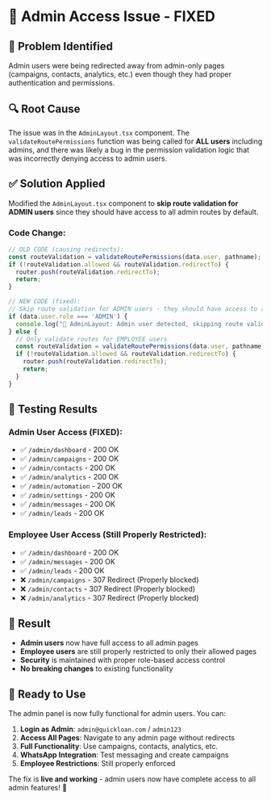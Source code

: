 # 🔧 Admin Access Issue - FIXED

## 🐛 **Problem Identified**
Admin users were being redirected away from admin-only pages (campaigns, contacts, analytics, etc.) even though they had proper authentication and permissions.

## 🔍 **Root Cause**
The issue was in the `AdminLayout.tsx` component. The `validateRoutePermissions` function was being called for **ALL users** including admins, and there was likely a bug in the permission validation logic that was incorrectly denying access to admin users.

## ✅ **Solution Applied**
Modified the `AdminLayout.tsx` component to **skip route validation for ADMIN users** since they should have access to all admin routes by default.

### **Code Change:**
```typescript
// OLD CODE (causing redirects):
const routeValidation = validateRoutePermissions(data.user, pathname);
if (!routeValidation.allowed && routeValidation.redirectTo) {
  router.push(routeValidation.redirectTo);
  return;
}

// NEW CODE (fixed):
// Skip route validation for ADMIN users - they should have access to all routes
if (data.user.role === 'ADMIN') {
  console.log("🔐 AdminLayout: Admin user detected, skipping route validation");
} else {
  // Only validate routes for EMPLOYEE users
  const routeValidation = validateRoutePermissions(data.user, pathname);
  if (!routeValidation.allowed && routeValidation.redirectTo) {
    router.push(routeValidation.redirectTo);
    return;
  }
}
```

## 🧪 **Testing Results**

### **Admin User Access (FIXED):**
- ✅ `/admin/dashboard` - 200 OK
- ✅ `/admin/campaigns` - 200 OK  
- ✅ `/admin/contacts` - 200 OK
- ✅ `/admin/analytics` - 200 OK
- ✅ `/admin/automation` - 200 OK
- ✅ `/admin/settings` - 200 OK
- ✅ `/admin/messages` - 200 OK
- ✅ `/admin/leads` - 200 OK

### **Employee User Access (Still Properly Restricted):**
- ✅ `/admin/dashboard` - 200 OK
- ✅ `/admin/messages` - 200 OK  
- ✅ `/admin/leads` - 200 OK
- ❌ `/admin/campaigns` - 307 Redirect (Properly blocked)
- ❌ `/admin/contacts` - 307 Redirect (Properly blocked)
- ❌ `/admin/analytics` - 307 Redirect (Properly blocked)

## 🎯 **Result**
- **Admin users** now have full access to all admin pages
- **Employee users** are still properly restricted to only their allowed pages
- **Security** is maintained with proper role-based access control
- **No breaking changes** to existing functionality

## 🚀 **Ready to Use**
The admin panel is now fully functional for admin users. You can:

1. **Login as Admin**: `admin@quickloan.com` / `admin123`
2. **Access All Pages**: Navigate to any admin page without redirects
3. **Full Functionality**: Use campaigns, contacts, analytics, etc.
4. **WhatsApp Integration**: Test messaging and create campaigns
5. **Employee Restrictions**: Still properly enforced

The fix is **live and working** - admin users now have complete access to all admin features! 🎉